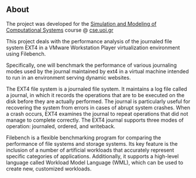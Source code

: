 ## About
The project was developed for the [Simulation and Modeling of Computational Systems](https://www.cs.uoi.gr/~gkappes/mye029) course @ [cse.uoi.gr](https://www.cs.uoi.gr/)

This project deals with the performance analysis of the journaled file system EXT4 in a VMware Workstation Player virtualization environment using Filebench.<br>

Specifically, one will benchmark the performance of various journaling modes used by the journal maintained by ext4 in a virtual machine intended to run in an environment serving dynamic websites.

The EXT4 file system is a journaled file system. It maintains a log file called a journal, in which it records the operations that are to be executed on the disk before they are actually performed.
The journal is particularly useful for recovering the system from errors in cases of abrupt system crashes. When a crash occurs, EXT4 examines the journal to repeat operations that did not manage to complete correctly.
The EXT4 journal supports three modes of operation: journaled, ordered, and writeback.

Filebench is a flexible benchmarking program for comparing the performance of file systems and storage systems. Its key feature is the inclusion of a number of artificial workloads that accurately represent specific categories of applications.
Additionally, it supports a high-level language called Workload Model Language (WML), which can be used to create new, customized workloads.
